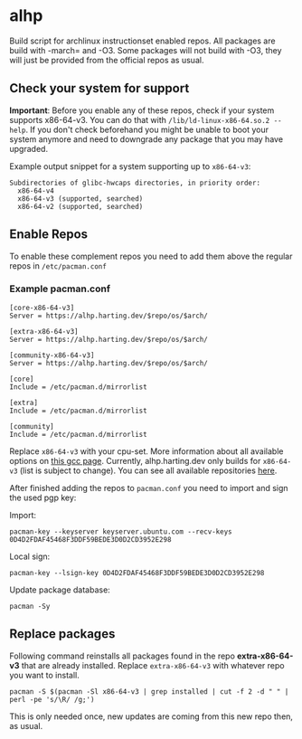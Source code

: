 # alhp

Build script for archlinux instructionset enabled repos.
All packages are build with -march=<cpu-set> and -O3. Some packages will not build with -O3, they will just be provided from the official repos as usual.

## Check your system for support

**Important**: Before you enable any of these repos, check if your system supports x86-64-v3. You can do that with `/lib/ld-linux-x86-64.so.2 --help`. If you don't check beforehand you might be unable to boot your system anymore and need to downgrade any package that you may have upgraded.

Example output snippet for a system supporting up to `x86-64-v3`:

```
Subdirectories of glibc-hwcaps directories, in priority order:
  x86-64-v4
  x86-64-v3 (supported, searched)
  x86-64-v2 (supported, searched)
```

## Enable Repos

To enable these complement repos you need to add them above the regular repos in `/etc/pacman.conf`

### Example pacman.conf

```editorconfig
[core-x86-64-v3]
Server = https://alhp.harting.dev/$repo/os/$arch/

[extra-x86-64-v3]
Server = https://alhp.harting.dev/$repo/os/$arch/

[community-x86-64-v3]
Server = https://alhp.harting.dev/$repo/os/$arch/

[core]
Include = /etc/pacman.d/mirrorlist

[extra]
Include = /etc/pacman.d/mirrorlist

[community]
Include = /etc/pacman.d/mirrorlist
```

Replace `x86-64-v3` with your cpu-set. More information about all available options on [this gcc page](https://gcc.gnu.org/onlinedocs/gcc/x86-Options.html).
Currently, alhp.harting.dev only builds for `x86-64-v3` (list is subject to change).
You can see all available repositories [here](https://alhp.harting.dev/). 

After finished adding the repos to `pacman.conf` you need to import and sign the used pgp key:

Import:
```
pacman-key --keyserver keyserver.ubuntu.com --recv-keys 0D4D2FDAF45468F3DDF59BEDE3D0D2CD3952E298
```

Local sign:
```
pacman-key --lsign-key 0D4D2FDAF45468F3DDF59BEDE3D0D2CD3952E298
```

Update package database:
```
pacman -Sy
```

## Replace packages
Following command reinstalls all packages found in the repo **extra-x86-64-v3** that are already installed.
Replace `extra-x86-64-v3` with whatever repo you want to install.

```shell script
pacman -S $(pacman -Sl x86-64-v3 | grep installed | cut -f 2 -d " " | perl -pe 's/\R/ /g;')
```

This is only needed once, new updates are coming from this new repo then, as usual.